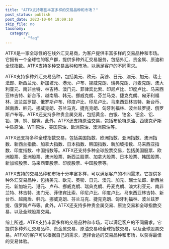 ```yaml
---
title: "ATFX支持哪些丰富多样的交易品种和市场？"
post_status: publish
post_date: 2023-10-04 18:09:10
skip_file: no
taxonomy:
  category:
        - "faq"
---
```


ATFX是一家全球性的在线外汇交易商，为客户提供丰富多样的交易品种和市场。它拥有一个全球性的客户群，提供多种外汇交易服务，包括外汇、贵金属、原油和全球指数。ATFX支持多种交易品种和市场，以满足客户的不同需求。

ATFX支持多种外汇交易品种，包括美元、欧元、英镑、日元、澳元、加元、瑞士法郎、新西兰元、新加坡元、港元、卢布、挪威克朗、瑞典克朗、丹麦克朗、澳大利亚元、南非兰特、林吉特、澳门元、菲律宾比索、印尼卢比、印度卢比、马来西亚林吉特、新台币、越南盾、韩元、挪威克朗、芬兰马克、捷克克朗、匈牙利福林、波兰兹罗提、俄罗斯卢布、印度卢比、印尼卢比、马来西亚林吉特、新台币、越南盾、韩元、挪威克朗、芬兰马克、捷克克朗、匈牙利福林、波兰兹罗提、俄罗斯卢布等。ATFX还支持多种贵金属交易，包括黄金、白银、铂金、钯金、铝、铅、锌、铜、镍等。此外，ATFX还支持原油交易，包括布伦特原油、西德克萨斯中质原油、WTI原油、美国原油、欧洲原油、澳洲原油等。

ATFX还支持多种全球指数交易，包括美国指数、欧洲指数、亚洲指数、澳洲指数、新西兰指数、加拿大指数、日本指数、韩国指数、新加坡指数、马来西亚指数、印度指数、中国指数等。ATFX还支持多种全球股票交易，包括美国股票、欧洲股票、亚洲股票、澳洲股票、新西兰股票、加拿大股票、日本股票、韩国股票、新加坡股票、马来西亚股票、印度股票、中国股票等。

ATFX支持的交易品种和市场十分丰富多样，可以满足客户的不同需求。它提供多种外汇交易品种，包括美元、欧元、英镑、日元、澳元、加元、瑞士法郎、新西兰元、新加坡元、港元、卢布、挪威克朗、瑞典克朗、丹麦克朗、澳大利亚元、南非兰特、林吉特、澳门元、菲律宾比索、印尼卢比、印度卢比、马来西亚林吉特、新台币、越南盾、韩元、挪威克朗、芬兰马克、捷克克朗、匈牙利福林、波兰兹罗提、俄罗斯卢布等。此外，ATFX还支持多种贵金属交易、原油交易和全球指数交易，以及全球股票交易。

综上所述，ATFX支持丰富多样的交易品种和市场，可以满足客户的不同需求。它提供多种外汇交易品种、贵金属交易、原油交易和全球指数交易，以及全球股票交易。ATFX的客户可以根据自己的需求，选择合适的交易品种和市场，以获得最佳的交易体验。
